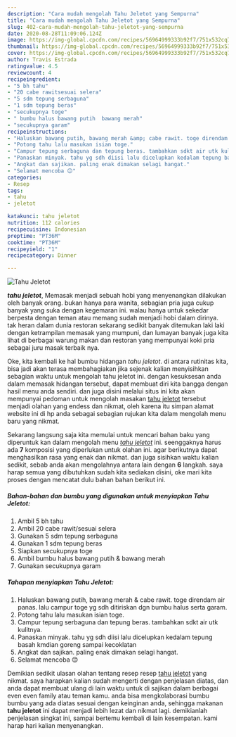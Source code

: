 ```yaml
---
description: "Cara mudah mengolah Tahu Jeletot yang Sempurna"
title: "Cara mudah mengolah Tahu Jeletot yang Sempurna"
slug: 402-cara-mudah-mengolah-tahu-jeletot-yang-sempurna
date: 2020-08-28T11:09:06.124Z
image: https://img-global.cpcdn.com/recipes/56964999333b92f7/751x532cq70/tahu-jeletot-foto-resep-utama.jpg
thumbnail: https://img-global.cpcdn.com/recipes/56964999333b92f7/751x532cq70/tahu-jeletot-foto-resep-utama.jpg
cover: https://img-global.cpcdn.com/recipes/56964999333b92f7/751x532cq70/tahu-jeletot-foto-resep-utama.jpg
author: Travis Estrada
ratingvalue: 4.5
reviewcount: 4
recipeingredient:
- "5 bh tahu"
- "20 cabe rawitsesuai selera"
- "5 sdm tepung serbaguna"
- "1 sdm tepung beras"
- "secukupnya toge"
- " bumbu halus bawang putih  bawang merah"
- "secukupnya garam"
recipeinstructions:
- "Haluskan bawang putih, bawang merah &amp; cabe rawit. toge direndam air panas. lalu campur toge yg sdh ditiriskan dgn bumbu halus serta garam."
- "Potong tahu lalu masukan isian toge."
- "Campur tepung serbaguna dan tepung beras. tambahkan sdkt air utk kulitnya."
- "Panaskan minyak. tahu yg sdh diisi lalu dicelupkan kedalam tepung basah kmdian goreng sampai kecoklatan"
- "Angkat dan sajikan. paling enak dimakan selagi hangat."
- "Selamat mencoba 😊"
categories:
- Resep
tags:
- tahu
- jeletot

katakunci: tahu jeletot 
nutrition: 112 calories
recipecuisine: Indonesian
preptime: "PT36M"
cooktime: "PT36M"
recipeyield: "1"
recipecategory: Dinner

---
```



![Tahu Jeletot](https://img-global.cpcdn.com/recipes/56964999333b92f7/751x532cq70/tahu-jeletot-foto-resep-utama.jpg)

<b><i>tahu jeletot</i></b>, Memasak menjadi sebuah hobi yang menyenangkan dilakukan oleh banyak orang. bukan hanya para wanita, sebagian pria juga cukup banyak yang suka dengan kegemaran ini. walau hanya untuk sekedar berpesta dengan teman atau memang sudah menjadi hobi dalam dirinya. tak heran dalam dunia restoran sekarang sedikit banyak ditemukan laki laki dengan ketrampilan memasak yang mumpuni, dan lumayan banyak juga kita lihat di berbagai warung makan dan restoran yang mempunyai koki pria sebagai juru masak terbaik nya.



Oke, kita kembali ke hal bumbu hidangan <i>tahu jeletot</i>. di antara rutinitas kita, bisa jadi akan terasa membahagiakan jika sejenak kalian menyisihkan sebagian waktu untuk mengolah tahu jeletot ini. dengan kesuksesan anda dalam memasak hidangan tersebut, dapat membuat diri kita bangga dengan hasil menu anda sendiri. dan juga disini melalui situs ini kita akan mempunyai pedoman untuk mengolah masakan <u>tahu jeletot</u> tersebut menjadi olahan yang endess dan nikmat, oleh karena itu simpan alamat website ini di hp anda sebagai sebagian rujukan kita dalam mengolah menu baru yang nikmat.


Sekarang langsung saja kita memulai untuk mencari bahan baku yang diperuntuk kan dalam mengolah menu <u><i>tahu jeletot</i></u> ini. seenggaknya harus ada <b>7</b> komposisi yang diperlukan untuk olahan ini. agar berikutnya dapat menghasilkan rasa yang enak dan nikmat. dan juga sisihkan waktu kalian sedikit, sebab anda akan mengolahnya antara lain dengan <b>6</b> langkah. saya harap semua yang dibutuhkan sudah kita sediakan disini, oke mari kita proses dengan mencatat dulu bahan bahan berikut ini.

<!--inarticleads1-->

##### Bahan-bahan dan bumbu yang digunakan untuk menyiapkan Tahu Jeletot:

1. Ambil 5 bh tahu
1. Ambil 20 cabe rawit/sesuai selera
1. Gunakan 5 sdm tepung serbaguna
1. Gunakan 1 sdm tepung beras
1. Siapkan secukupnya toge
1. Ambil  bumbu halus bawang putih &amp; bawang merah
1. Gunakan secukupnya garam




<!--inarticleads2-->

##### Tahapan menyiapkan Tahu Jeletot:

1. Haluskan bawang putih, bawang merah &amp; cabe rawit. toge direndam air panas. lalu campur toge yg sdh ditiriskan dgn bumbu halus serta garam.
1. Potong tahu lalu masukan isian toge.
1. Campur tepung serbaguna dan tepung beras. tambahkan sdkt air utk kulitnya.
1. Panaskan minyak. tahu yg sdh diisi lalu dicelupkan kedalam tepung basah kmdian goreng sampai kecoklatan
1. Angkat dan sajikan. paling enak dimakan selagi hangat.
1. Selamat mencoba 😊




Demikian sedikit ulasan olahan tentang resep resep <u>tahu jeletot</u> yang nikmat. saya harapkan kalian sudah mengerti dengan penjelasan diatas, dan anda dapat membuat ulang di lain waktu untuk di sajikan dalam berbagai even even family atau teman kamu. anda bisa mengkolaborasi bumbu bumbu yang ada diatas sesuai dengan keinginan anda, sehingga makanan <b>tahu jeletot</b> ini dapat menjadi lebih lezat dan nikmat lagi. demikianlah penjelasan singkat ini, sampai bertemu kembali di lain kesempatan. kami harap hari kalian menyenangkan.
